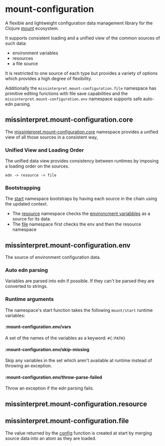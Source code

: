 # mount-configuration

A flexible and lightweight configuration data management library for the Clojure
[mount](https://github.com/tolitius/mount) ecosystem. 

It supports consistent loading and a unified view of the common sources of such data:
- environment variables 
- resources 
- a file source

It is restricted to one source of each type but provides a variety of options which provides a 
high degree of flexibility.

Additionally the `missinterpret.mount-configuration.file` namespace has primitive editing 
functions with file save capabilities and the `missinterpret.mount-configuration.env` namespace 
supports safe auto-edn parsing.

## missinterpret.mount-configuration.core

The [missinterpret.mount-configuration.core](https://github.com/MissInterpret/mount-configuration/blob/ddfbf1c05da0b2883bee90a18d4492cfba5c56f1/src/missinterpret/mount_configuration/core.clj#L1) namespace provides a unified view of 
all those sources in a consistent way,

### Unified View and Loading Order

The unified data view provides consistency between runtimes by imposing a loading order 
on the sources. 

```
edn -> resource -> file
```

### Bootstrapping 

The [start](https://github.com/MissInterpret/mount-configuration/blob/ddfbf1c05da0b2883bee90a18d4492cfba5c56f1/src/missinterpret/mount_configuration/core.clj#L39) namespace bootstraps 
by having each source in the chain using the updated context. 

- The [resource](https://github.com/MissInterpret/mount-configuration/blob/ddfbf1c05da0b2883bee90a18d4492cfba5c56f1/src/missinterpret/mount_configuration/resource.clj#L1) 
namespace checks the [environcment variabbles](https://github.com/MissInterpret/mount-configuration/blob/ddfbf1c05da0b2883bee90a18d4492cfba5c56f1/src/missinterpret/mount_configuration/env.clj#L1) as a source 
for its data.  
- The [file](https://github.com/MissInterpret/mount-configuration/blob/ddfbf1c05da0b2883bee90a18d4492cfba5c56f1/src/missinterpret/mount_configuration/file.clj#L1) namespace first checks the env and then the resource namespace 


## missinterpret.mount-configuration.env 

The source of environment configuration data.

### Auto edn parsing 

Variables are parsed into edn if possible. If they can't be parsed they are converted to strings.

### Runtime arguments

The namespace's start function takes the following `mount/start` runtime variables:

#### :mount-configuration.env/vars

A set of the names of the variables as a keyword: `#{:PATH}`

#### :mount-configuration.env/skip-missing

Skip any variables in the set which aren't available at runtime instead of throwing an exception.

#### :mount-configuration.env/throw-parse-failed

Throw an exception if the edn parsing fails. 


## missinterpret.mount-configuration.resource


## missinterpret.mount-configuration.file



The value returned by the [config](https://github.com/MissInterpret/mount-configuration/blob/ddfbf1c05da0b2883bee90a18d4492cfba5c56f1/src/missinterpret/mount_configuration/core.clj#L67) function
is created at start by merging source data into an atom as they are loaded. 
